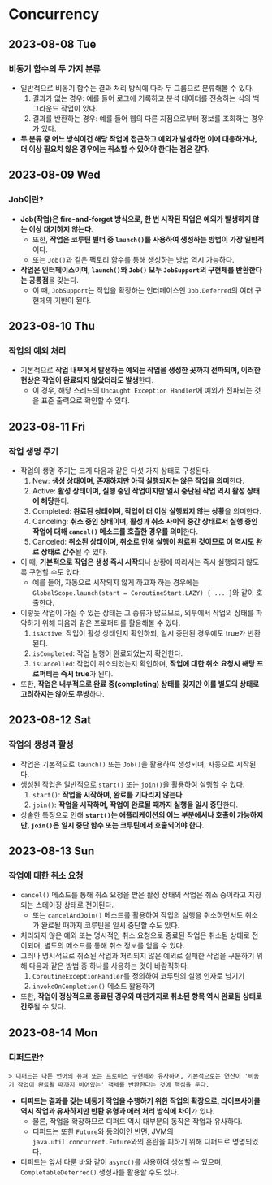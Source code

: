 # Concurrency
## 2023-08-08 Tue
### 비동기 함수의 두 가지 분류
* 일반적으로 비동기 함수는 결과 처리 방식에 따라 두 그룹으로 분류해볼 수 있다.
  1. 결과가 없는 경우: 예를 들어 로그에 기록하고 분석 데이터를 전송하는 식의 백그라운드 작업이 있다.
  2. 결과를 반환하는 경우: 예를 들어 웹의 다른 지점으로부터 정보를 조회하는 경우가 있다.
* **두 분류 중 어느 방식이건 해당 작업에 접근하고 예외가 발생하면 이에 대응하거나, 더 이상 필요치 않은 경우에는 취소할 수 있어야 한다는 점은 같다**.

## 2023-08-09 Wed
### Job이란?
* **Job(작업)은 fire-and-forget 방식으로, 한 번 시작된 작업은 예외가 발생하지 않는 이상 대기하지 않는다**.
  * 또한, **작업은 코루틴 빌더 중 `launch()`를 사용하여 생성하는 방법이 가장 일반적**이다.
  * 또는 `Job()`과 같은 팩토리 함수를 통해 생성하는 방법 역시 가능하다.
* **작업은 인터페이스이며, `launch()`와 `Job()` 모두 `JobSupport`의 구현체를 반환한다는 공통점**을 갖는다.
  * 이 때, `JobSupport`는 작업을 확장하는 인터페이스인 `Job.Deferred`의 여러 구현체의 기반이 된다.

## 2023-08-10 Thu
### 작업의 예외 처리
* 기본적으로 **작업 내부에서 발생하는 예외는 작업을 생성한 곳까지 전파되며, 이러한 현상은 작업이 완료되지 않았더라도 발생**한다.
  * 이 경우, 해당 스레드의 `Uncaught Exception Handler`에 예외가 전파되는 것을 표준 출력으로 확인할 수 있다.

## 2023-08-11 Fri
### 작업 생명 주기
* 작업의 생명 주기는 크게 다음과 같은 다섯 가지 상태로 구성된다.
  1. New: **생성 상태이며, 존재하지만 아직 실행되지는 않은 작업을 의미**한다.
  2. Active: **활성 상태이며, 실행 중인 작업이지만 일시 중단된 작업 역시 활성 상태에 해당**한다.
  3. Completed: **완료된 상태이며, 작업이 더 이상 실행되지 않는 상황**을 의미한다.
  4. Canceling: **취소 중인 상태이며, 활성과 취소 사이의 중간 상태로서 실행 중인 작업에 대해 `cancel()` 메소드를 호출한 경우를 의미**한다.
  5. Canceled: **취소된 상태이며, 취소로 인해 실행이 완료된 것이므로 이 역시도 완료 상태로 간주**될 수 있다.
* 이 때, **기본적으로 작업은 생성 즉시 시작**되나 상황에 따라서는 즉시 실행되지 않도록 구현할 수도 있다.
  * 예를 들어, 자동으로 시작되지 않게 하고자 하는 경우에는 `GlobalScope.launch(start = CoroutineStart.LAZY) { ... }`와 같이 호출한다.
* 이렇듯 작업이 가질 수 있는 상태는 그 종류가 많으므로, 외부에서 작업의 상태를 파악하기 위해 다음과 같은 프로퍼티를 활용해볼 수 있다.
  1. `isActive`: 작업이 활성 상태인지 확인하되, 일시 중단된 경우에도 true가 반환된다.
  2. `isCompleted`: 작업 실행이 완료되었는지 확인한다.
  3. `isCancelled`: 작업이 취소되었는지 확인하며, **작업에 대한 취소 요청시 해당 프로퍼티는 즉시 true**가 된다.
* 또한, **작업은 내부적으로 완료 중(completing) 상태를 갖지만 이를 별도의 상태로 고려하지는 않아도 무방**하다.

## 2023-08-12 Sat
### 작업의 생성과 활성
* 작업은 기본적으로 `launch()` 또는 `Job()`을 활용하여 생성되며, 자동으로 시작된다.
* 생성된 작업은 일반적으로 `start()` 또는 `join()`을 활용하여 실행할 수 있다.
  1. `start()`: **작업을 시작하며, 완료를 기다리지 않는다**.
  2. `join()`: **작업을 시작하며, 작업이 완료될 때까지 실행을 일시 중단**한다.
* 상술한 특징으로 인해 **`start()`는 애플리케이션의 어느 부분에서나 호출이 가능하지만, `join()`은 일시 중단 함수 또는 코루틴에서 호출되어야 한다**.

## 2023-08-13 Sun
### 작업에 대한 취소 요청
* `cancel()` 메소드를 통해 취소 요청을 받은 활성 상태의 작업은 취소 중이라고 지칭되는 스테이징 상태로 전이된다.
  * 또는 `cancelAndJoin()` 메소드를 활용하여 작업의 실행을 취소하면서도 취소가 완료될 때까지 코루틴을 일시 중단할 수도 있다.
* 처리되지 않은 예외 또는 명시적인 취소 요청으로 종료된 작업은 취소됨 상태로 전이되며, 별도의 메소드를 통해 취소 정보를 얻을 수 있다.
* 그러나 명시적으로 취소된 작업과 처리되지 않은 예외로 실패한 작업을 구분하기 위해 다음과 같은 방법 중 하나를 사용하는 것이 바람직하다.
  1. `CoroutineExceptionHandler`를 정의하여 코루틴의 실행 인자로 넘기기
  2. `invokeOnCompletion()` 메소드 활용하기
* 또한, **작업이 정상적으로 종료된 경우와 마찬가지로 취소된 항목 역시 완료됨 상태로 간주**될 수 있다.

## 2023-08-14 Mon
### 디퍼드란?
```
> 디퍼드는 다른 언어의 퓨쳐 또는 프로미스 구현체와 유사하며, 기본적으로는 연산이 '비동기 작업이 완료될 때까지 비어있는' 객체를 반환한다는 것에 핵심을 둔다.
```
* **디퍼드는 결과를 갖는 비동기 작업을 수행하기 위한 작업의 확장으로, 라이프사이클 역시 작업과 유사하지만 반환 유형과 에러 처리 방식에 차이**가 있다.
  * 물론, 작업을 확장하므로 디퍼드 역시 대부분의 동작은 작업과 유사하다.
  * 디퍼드는 또한 `Future`와 동의어인 반면, JVM의 `java.util.concurrent.Future`와의 혼란을 피하기 위해 디퍼드로 명명되었다.
* 디퍼드는 앞서 다룬 바와 같이 `async()`를 사용하여 생성할 수 있으며, `CompletableDeferred()` 생성자를 활용할 수도 있다.